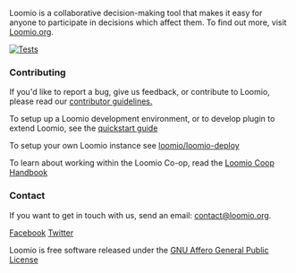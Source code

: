 Loomio is a collaborative decision-making tool that makes it easy for anyone to participate in decisions which affect them. To find out more, visit [Loomio.org](https://www.loomio.org).

[![Tests](https://github.com/loomio/loomio/actions/workflows/ruby.yml/badge.svg)](https://github.com/loomio/loomio/actions/workflows/ruby.yml)

### Contributing

If you'd like to report a bug, give us feedback, or contribute to Loomio, please read our [contributor guidelines.](https://github.com/loomio/loomio/blob/master/CONTRIBUTING.md)

To setup up a Loomio development environment, or to develop plugin to extend Loomio, see the [quickstart guide](https://help.loomio.org/en/dev_manual/setup_dev_environment/)

To setup your own Loomio instance see [loomio/loomio-deploy](https://github.com/loomio/loomio-deploy)

To learn about working within the Loomio Co-op, read the [Loomio Coop Handbook](https://github.com/loomio/loomio-coop-handbook)

### Contact

If you want to get in touch with us, send an email: [contact@loomio.org](mailto:contact@loomio.org).

[Facebook](https://facebook.com/Loomio) [Twitter](https://twitter.com/Loomio)

Loomio is free software released under the [GNU Affero General Public License](LICENSE.txt)

